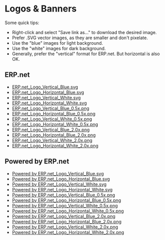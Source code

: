 # Logos & Banners

Some quick tips:

* Right-click and select "Save link as..." to download the desired image.
* Prefer .SVG vector images, as they are smaller and don't pixelate.
* Use the "blue" images for light background.
* Use the "white" images for dark background.
* Generally, prefer the "vertical" format for ERP.net. But horizontal is also OK.

## ERP.net

* [ERP.net_Logo_Vertical_Blue.svg](ERP.net_Logo_Vertical_Blue.svg) 
* [ERP.net_Logo_Horizontal_Blue.svg](ERP.net_Logo_Horizontal_Blue.svg)
* [ERP.net_Logo_Vertical_White.svg](ERP.net_Logo_Vertical_White.svg)
* [ERP.net_Logo_Horizontal_White.svg](ERP.net_Logo_Horizontal_White.svg)
* [ERP.net_Logo_Vertical_Blue_0.5x.png](ERP.net_Logo_Vertical_Blue_0.5x.png)
* [ERP.net_Logo_Horizontal_Blue_0.5x.png](ERP.net_Logo_Horizontal_Blue_0.5x.png)
* [ERP.net_Logo_Vertical_White_0.5x.png](ERP.net_Logo_Vertical_White_0.5x.png)
* [ERP.net_Logo_Horizontal_White_0.5x.png](ERP.net_Logo_Horizontal_White_0.5x.png)
* [ERP.net_Logo_Vertical_Blue_2.0x.png](ERP.net_Logo_Vertical_Blue_2.0x.png)
* [ERP.net_Logo_Horizontal_Blue_2.0x.png](ERP.net_Logo_Horizontal_Blue_2.0x.png)
* [ERP.net_Logo_Vertical_White_2.0x.png](ERP.net_Logo_Vertical_White_2.0x.png)
* [ERP.net_Logo_Horizontal_White_2.0x.png](ERP.net_Logo_Horizontal_White_2.0x.png)
		

## Powered by ERP.net
		

* [Powered by ERP.net_Logo_Vertical_Blue.svg](Powered_by_ERP.net_Logo_Vertical_Blue.svg)
* [Powered by ERP.net_Logo_Horizontal_Blue.svg](Powered_by_ERP.net_Logo_Horizontal_Blue.svg)
* [Powered by ERP.net_Logo_Vertical_White.svg](Powered_by_ERP.net_Logo_Vertical_White.svg)
* [Powered by ERP.net_Logo_Horizontal_White.svg](Powered_by_ERP.net_Logo_Horizontal_White.svg)
* [Powered by ERP.net_Logo_Vertical_Blue_0.5x.png](Powered_by_ERP.net_Logo_Vertical_Blue_0.5x.png)
* [Powered by ERP.net_Logo_Horizontal_Blue_0.5x.png](Powered_by_ERP.net_Logo_Horizontal_Blue_0.5x.png)
* [Powered by ERP.net_Logo_Vertical_White_0.5x.png](Powered_by_ERP.net_Logo_Vertical_White_0.5x.png)
* [Powered by ERP.net_Logo_Horizontal_White_0.5x.png](Powered_by_ERP.net_Logo_Horizontal_White_0.5x.png)
* [Powered by ERP.net_Logo_Vertical_Blue_2.0x.png](Powered_by_ERP.net_Logo_Vertical_Blue_2.0x.png)
* [Powered by ERP.net_Logo_Horizontal_Blue_2.0x.png](Powered_by_ERP.net_Logo_Horizontal_Blue_2.0x.png)
* [Powered by ERP.net_Logo_Vertical_White_2.0x.png](Powered_by_ERP.net_Logo_Vertical_White_2.0x.png)
* [Powered by ERP.net_Logo_Horizontal_White_2.0x.png](Powered_by_ERP.net_Logo_Horizontal_White_2.0x.png)
